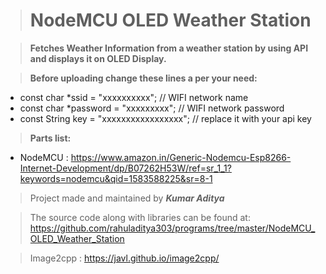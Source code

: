 ># NodeMCU OLED Weather Station  

>**Fetches Weather Information from a weather station by using API and displays it on OLED Display.**  

>**Before uploading change these lines a per your need:**  
-    const char *ssid = "xxxxxxxxxx";    // WIFI network name  
-    const char *password = "xxxxxxxxx"; // WIFI network password  
-    const String key = "xxxxxxxxxxxxxxxxx"; // replace it with your api key   

>**Parts list:**

-    NodeMCU : https://www.amazon.in/Generic-Nodemcu-Esp8266-Internet-Development/dp/B07262H53W/ref=sr_1_1?keywords=nodemcu&qid=1583588225&sr=8-1

  
>Project made and maintained by ***Kumar Aditya***


>The source code along with libraries can be found at: https://github.com/rahuladitya303/programs/tree/master/NodeMCU_OLED_Weather_Station

>Image2cpp : https://javl.github.io/image2cpp/
